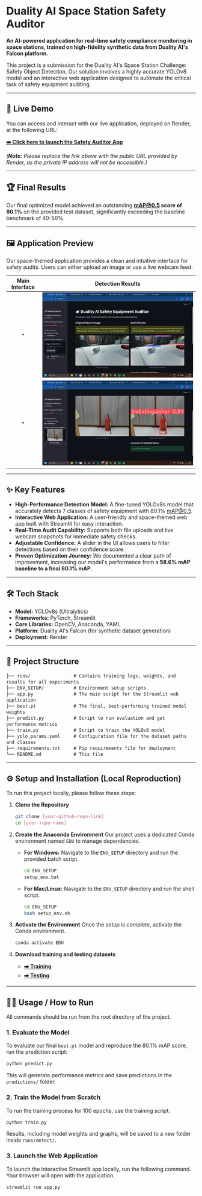 # Duality AI Space Station Safety Auditor

**An AI-powered application for real-time safety compliance monitoring in space stations, trained on high-fidelity synthetic data from Duality AI's Falcon platform.**

This project is a submission for the Duality AI's Space Station Challenge: Safety Object Detection. Our solution involves a highly accurate YOLOv8 model and an interactive web application designed to automate the critical task of safety equipment auditing.

---

## 🚀 Live Demo

You can access and interact with our live application, deployed on Render, at the following URL:

**[➡️ Click here to launch the Safety Auditor App](https://your-public-render-url.onrender.com)**

*(**Note:** Please replace the link above with the public URL provided by Render, as the private IP address will not be accessible.)*

---

## 🏆 Final Results

Our final optimized model achieved an outstanding **mAP@0.5 score of 80.1%** on the provided test dataset, significantly exceeding the baseline benchmark of 40-50%.



---

## 🖼️ Application Preview

Our space-themed application provides a clean and intuitive interface for safety audits. Users can either upload an image or use a live webcam feed.

| Main Interface | Detection Results |
| :---: | :---: |
* | ![Results](assets/upload.jpg) | 
* | ![Results using webcam](assets/webcam.jpg) |

---

## ✨ Key Features

* **High-Performance Detection Model:** A fine-tuned YOLOv8s model that accurately detects 7 classes of safety equipment with 80.1% mAP@0.5.
* **Interactive Web Application:** A user-friendly and space-themed web app built with Streamlit for easy interaction.
* **Real-Time Audit Capability:** Supports both file uploads and live webcam snapshots for immediate safety checks.
* **Adjustable Confidence:** A slider in the UI allows users to filter detections based on their confidence score.
* **Proven Optimization Journey:** We documented a clear path of improvement, increasing our model's performance from a **58.6% mAP baseline to a final 80.1% mAP**.

---

## 🛠️ Tech Stack

* **Model:** YOLOv8s (Ultralytics)
* **Frameworks:** PyTorch, Streamlit
* **Core Libraries:** OpenCV, Anaconda, YAML
* **Platform:** Duality AI's Falcon (for synthetic dataset generation)
* **Deployment:** Render

---

## 📂 Project Structure

```
├── runs/                # Contains training logs, weights, and results for all experiments
├── ENV_SETUP/           # Environment setup scripts
├── app.py               # The main script for the Streamlit web application
├── best.pt              # The final, best-performing trained model weights
├── predict.py           # Script to run evaluation and get performance metrics
├── train.py             # Script to train the YOLOv8 model
├── yolo_params.yaml     # Configuration file for the dataset paths and classes
├── requirements.txt     # Pip requirements file for deployment
└── README.md            # This file
```

---

## ⚙️ Setup and Installation (Local Reproduction)

To run this project locally, please follow these steps:

1.  **Clone the Repository**
    ```bash
    git clone [your-github-repo-link]
    cd [your-repo-name]
    ```

2.  **Create the Anaconda Environment**
    Our project uses a dedicated Conda environment named `EDU` to manage dependencies.

    * **For Windows:**
        Navigate to the `ENV_SETUP` directory and run the provided batch script.
        ```bash
        cd ENV_SETUP
        setup_env.bat
        ```
    * **For Mac/Linux:**
        Navigate to the `ENV_SETUP` directory and run the shell script.
        ```bash
        cd ENV_SETUP
        bash setup_env.sh
        ```

3.  **Activate the Environment**
    Once the setup is complete, activate the Conda environment.
    ```bash
    conda activate EDU
    ```
3.  **Download training and testing datasets**
    * **[➡️ Training](https://storage.googleapis.com/duality-public-share/Datasets/hackathon2_train_3.zip)**
    * **[➡️ Testing](https://storage.googleapis.com/duality-public-share/Datasets/hackathon2_test3.zip)**
   
---

## 🏃‍♀️ Usage / How to Run

All commands should be run from the root directory of the project.

### 1. Evaluate the Model
To evaluate our final `best.pt` model and reproduce the 80.1% mAP score, run the prediction script:
```bash
python predict.py
```
This will generate performance metrics and save predictions in the `predictions/` folder.

### 2. Train the Model from Scratch
To run the training process for 100 epochs, use the training script:
```bash
python train.py
```
Results, including model weights and graphs, will be saved to a new folder inside `runs/detect/`.

### 3. Launch the Web Application
To launch the interactive Streamlit app locally, run the following command. Your browser will open with the application.
```bash
streamlit run app.py
```
